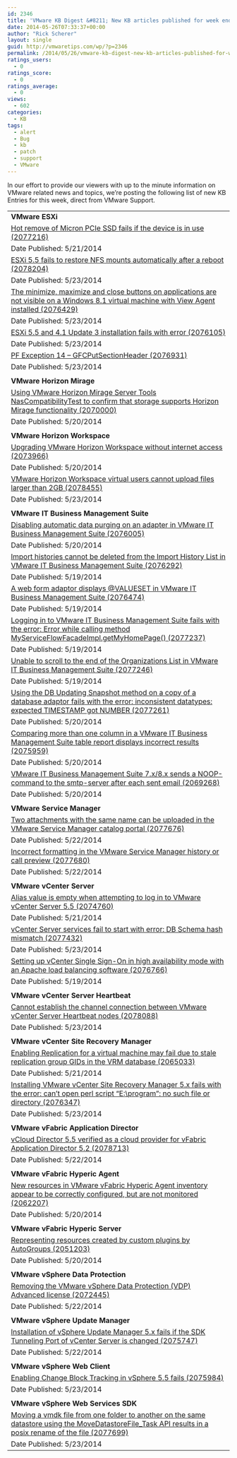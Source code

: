 ```yaml
---
id: 2346
title: 'VMware KB Digest &#8211; New KB articles published for week ending 5/24/14'
date: 2014-05-26T07:33:37+00:00
author: "Rick Scherer"
layout: single
guid: http://vmwaretips.com/wp/?p=2346
permalink: /2014/05/26/vmware-kb-digest-new-kb-articles-published-for-week-ending-52414/
ratings_users:
  - 0
ratings_score:
  - 0
ratings_average:
  - 0
views:
  - 602
categories:
  - KB
tags:
  - alert
  - Bug
  - kb
  - patch
  - support
  - VMware
---
```

In our effort to provide our viewers with up to the minute information on VMware related news and topics, we&#8217;re posting the following list of new KB Entries for this week, direct from VMware Support.

<!--more-->

<table border="0" cellspacing="0" cellpadding="0">
  <tr>
    <td valign="top" width="727">
      <strong>VMware ESXi</strong>
    </td>
  </tr>
  
  <tr>
    <td valign="top" width="727">
      <a href="http://bit.ly/1olSn4U">Hot remove of Micron PCIe SSD fails if the device is in use (2077216)</a>
    </td>
  </tr>
  
  <tr>
    <td valign="top" width="727">
      Date Published: 5/21/2014
    </td>
  </tr>
  
  <tr>
    <td valign="top" width="727">
      <a href="http://bit.ly/1oA2P6x">ESXi 5.5 fails to restore NFS mounts automatically after a reboot (2078204)</a>
    </td>
  </tr>
  
  <tr>
    <td valign="top" width="727">
      Date Published: 5/23/2014
    </td>
  </tr>
  
  <tr>
    <td valign="top" width="727">
      <a href="http://bit.ly/1olSn4V">The minimize, maximize and close buttons on applications are not visible on a Windows 8.1 virtual machine with View Agent installed (2076429)</a>
    </td>
  </tr>
  
  <tr>
    <td valign="top" width="727">
      Date Published: 5/23/2014
    </td>
  </tr>
  
  <tr>
    <td valign="top" width="727">
      <a href="http://bit.ly/1oA2QHG">ESXi 5.5 and 4.1 Update 3 installation fails with error (2076105)</a>
    </td>
  </tr>
  
  <tr>
    <td valign="top" width="727">
      Date Published: 5/23/2014
    </td>
  </tr>
  
  <tr>
    <td valign="top" width="727">
      <a href="http://bit.ly/1oA2QHH">PF Exception 14 – GFCPutSectionHeader (2076931)</a>
    </td>
  </tr>
  
  <tr>
    <td valign="top" width="727">
      Date Published: 5/23/2014
    </td>
  </tr>
  
  <tr>
    <td valign="top" width="727">
    </td>
  </tr>
  
  <tr>
    <td valign="top" width="727">
      <strong>VMware Horizon Mirage</strong>
    </td>
  </tr>
  
  <tr>
    <td valign="top" width="727">
      <a href="http://bit.ly/1oA2P6A">Using VMware Horizon Mirage Server Tools NasCompatibilityTest to confirm that storage supports Horizon Mirage functionality (2070000)</a>
    </td>
  </tr>
  
  <tr>
    <td valign="top" width="727">
      Date Published: 5/20/2014
    </td>
  </tr>
  
  <tr>
    <td valign="top" width="727">
    </td>
  </tr>
  
  <tr>
    <td valign="top" width="727">
      <strong>VMware Horizon Workspace</strong>
    </td>
  </tr>
  
  <tr>
    <td valign="top" width="727">
      <a href="http://bit.ly/1oA2QHI">Upgrading VMware Horizon Workspace without internet access (2073966)</a>
    </td>
  </tr>
  
  <tr>
    <td valign="top" width="727">
      Date Published: 5/20/2014
    </td>
  </tr>
  
  <tr>
    <td valign="top" width="727">
      <a href="http://bit.ly/1olSkWP">VMware Horizon Workspace virtual users cannot upload files larger than 2GB (2078455)</a>
    </td>
  </tr>
  
  <tr>
    <td valign="top" width="727">
      Date Published: 5/23/2014
    </td>
  </tr>
  
  <tr>
    <td valign="top" width="727">
    </td>
  </tr>
  
  <tr>
    <td valign="top" width="727">
      <strong>VMware IT Business Management Suite</strong>
    </td>
  </tr>
  
  <tr>
    <td valign="top" width="727">
      <a href="http://bit.ly/1oA2QHL">Disabling automatic data purging on an adapter in VMware IT Business Management Suite (2076005)</a>
    </td>
  </tr>
  
  <tr>
    <td valign="top" width="727">
      Date Published: 5/20/2014
    </td>
  </tr>
  
  <tr>
    <td valign="top" width="727">
      <a href="http://bit.ly/1olSn4Z">Import histories cannot be deleted from the Import History List in VMware IT Business Management Suite (2076292)</a>
    </td>
  </tr>
  
  <tr>
    <td valign="top" width="727">
      Date Published: 5/19/2014
    </td>
  </tr>
  
  <tr>
    <td valign="top" width="727">
      <a href="http://bit.ly/1oA2QY0">A web form adaptor displays @VALUESET in VMware IT Business Management Suite (2076474)</a>
    </td>
  </tr>
  
  <tr>
    <td valign="top" width="727">
      Date Published: 5/19/2014
    </td>
  </tr>
  
  <tr>
    <td valign="top" width="727">
      <a href="http://bit.ly/1olSn50">Logging in to VMware IT Business Management Suite fails with the error: Error while calling method MyServiceFlowFacadeImpl.getMyHomePage() (2077237)</a>
    </td>
  </tr>
  
  <tr>
    <td valign="top" width="727">
      Date Published: 5/19/2014
    </td>
  </tr>
  
  <tr>
    <td valign="top" width="727">
      <a href="http://bit.ly/1oA2P6D">Unable to scroll to the end of the Organizations List in VMware IT Business Management Suite (2077246)</a>
    </td>
  </tr>
  
  <tr>
    <td valign="top" width="727">
      Date Published: 5/19/2014
    </td>
  </tr>
  
  <tr>
    <td valign="top" width="727">
      <a href="http://bit.ly/1olSkWS">Using the DB Updating Snapshot method on a copy of a database adaptor fails with the error: inconsistent datatypes: expected TIMESTAMP got NUMBER (2077261)</a>
    </td>
  </tr>
  
  <tr>
    <td valign="top" width="727">
      Date Published: 5/20/2014
    </td>
  </tr>
  
  <tr>
    <td valign="top" width="727">
      <a href="http://bit.ly/1oA2QY3">Comparing more than one column in a VMware IT Business Management Suite table report displays incorrect results (2075959)</a>
    </td>
  </tr>
  
  <tr>
    <td valign="top" width="727">
      Date Published: 5/20/2014
    </td>
  </tr>
  
  <tr>
    <td valign="top" width="727">
      <a href="http://bit.ly/1olSn57">VMware IT Business Management Suite 7.x/8.x sends a NOOP-command to the smtp-server after each sent email (2069268)</a>
    </td>
  </tr>
  
  <tr>
    <td valign="top" width="727">
      Date Published: 5/20/2014
    </td>
  </tr>
  
  <tr>
    <td valign="top" width="727">
    </td>
  </tr>
  
  <tr>
    <td valign="top" width="727">
      <strong>VMware Service Manager </strong>
    </td>
  </tr>
  
  <tr>
    <td valign="top" width="727">
      <a href="http://bit.ly/1olSkWV">Two attachments with the same name can be uploaded in the VMware Service Manager catalog portal (2077676)</a>
    </td>
  </tr>
  
  <tr>
    <td valign="top" width="727">
      Date Published: 5/22/2014
    </td>
  </tr>
  
  <tr>
    <td valign="top" width="727">
      <a href="http://bit.ly/1oA2P6E">Incorrect formatting in the VMware Service Manager history or call preview (2077680)</a>
    </td>
  </tr>
  
  <tr>
    <td valign="top" width="727">
      Date Published: 5/22/2014
    </td>
  </tr>
  
  <tr>
    <td valign="top" width="727">
    </td>
  </tr>
  
  <tr>
    <td valign="top" width="727">
      <strong>VMware vCenter Server</strong>
    </td>
  </tr>
  
  <tr>
    <td valign="top" width="727">
      <a href="http://bit.ly/1olSkWW">Alias value is empty when attempting to log in to VMware vCenter Server 5.5 (2074760)</a>
    </td>
  </tr>
  
  <tr>
    <td valign="top" width="727">
      Date Published: 5/21/2014
    </td>
  </tr>
  
  <tr>
    <td valign="top" width="727">
      <a href="http://bit.ly/1oA2QY8">vCenter Server services fail to start with error: DB Schema hash mismatch (2077432)</a>
    </td>
  </tr>
  
  <tr>
    <td valign="top" width="727">
      Date Published: 5/23/2014
    </td>
  </tr>
  
  <tr>
    <td valign="top" width="727">
      <a href="http://bit.ly/1oA2P6G">Setting up vCenter Single Sign-On in high availability mode with an Apache load balancing software (2076766)</a>
    </td>
  </tr>
  
  <tr>
    <td valign="top" width="727">
      Date Published: 5/19/2014
    </td>
  </tr>
  
  <tr>
    <td valign="top" width="727">
    </td>
  </tr>
  
  <tr>
    <td valign="top" width="727">
      <strong>VMware vCenter Server Heartbeat</strong>
    </td>
  </tr>
  
  <tr>
    <td valign="top" width="727">
      <a href="http://bit.ly/1oA2P6H">Cannot establish the channel connection between VMware vCenter Server Heartbeat nodes (2078088)</a>
    </td>
  </tr>
  
  <tr>
    <td valign="top" width="727">
      Date Published: 5/23/2014
    </td>
  </tr>
  
  <tr>
    <td valign="top" width="727">
    </td>
  </tr>
  
  <tr>
    <td valign="top" width="727">
      <strong>VMware vCenter Site Recovery Manager</strong>
    </td>
  </tr>
  
  <tr>
    <td valign="top" width="727">
      <a href="http://bit.ly/1olSnlr">Enabling Replication for a virtual machine may fail due to stale replication group GIDs in the VRM database (2065033)</a>
    </td>
  </tr>
  
  <tr>
    <td valign="top" width="727">
      Date Published: 5/21/2014
    </td>
  </tr>
  
  <tr>
    <td valign="top" width="727">
      <a href="http://bit.ly/1oA2PmV">Installing VMware vCenter Site Recovery Manager 5.x fails with the error: can’t open perl script “E:\program”: no such file or directory (2076347)</a>
    </td>
  </tr>
  
  <tr>
    <td valign="top" width="727">
      Date Published: 5/23/2014
    </td>
  </tr>
  
  <tr>
    <td valign="top" width="727">
    </td>
  </tr>
  
  <tr>
    <td valign="top" width="727">
      <strong>VMware vFabric Application Director </strong>
    </td>
  </tr>
  
  <tr>
    <td valign="top" width="727">
      <a href="http://bit.ly/1olSkX1">vCloud Director 5.5 verified as a cloud provider for vFabric Application Director 5.2 (2078713)</a>
    </td>
  </tr>
  
  <tr>
    <td valign="top" width="727">
      Date Published: 5/22/2014
    </td>
  </tr>
  
  <tr>
    <td valign="top" width="727">
    </td>
  </tr>
  
  <tr>
    <td valign="top" width="727">
      <strong>VMware vFabric Hyperic Agent </strong>
    </td>
  </tr>
  
  <tr>
    <td valign="top" width="727">
      <a href="http://bit.ly/1oA2PmX">New resources in VMware vFabric Hyperic Agent inventory appear to be correctly configured, but are not monitored (2062207)</a>
    </td>
  </tr>
  
  <tr>
    <td valign="top" width="727">
      Date Published: 5/20/2014
    </td>
  </tr>
  
  <tr>
    <td valign="top" width="727">
    </td>
  </tr>
  
  <tr>
    <td valign="top" width="727">
      <strong>VMware vFabric Hyperic Server</strong>
    </td>
  </tr>
  
  <tr>
    <td valign="top" width="727">
      <a href="http://bit.ly/1olSnlu">Representing resources created by custom plugins by AutoGroups (2051203)</a>
    </td>
  </tr>
  
  <tr>
    <td valign="top" width="727">
      Date Published: 5/20/2014
    </td>
  </tr>
  
  <tr>
    <td valign="top" width="727">
    </td>
  </tr>
  
  <tr>
    <td valign="top" width="727">
      <strong>VMware vSphere Data Protection </strong>
    </td>
  </tr>
  
  <tr>
    <td valign="top" width="727">
      <a href="http://bit.ly/1oA2QYh">Removing the VMware vSphere Data Protection (VDP) Advanced license (2072445)</a>
    </td>
  </tr>
  
  <tr>
    <td valign="top" width="727">
      Date Published: 5/22/2014
    </td>
  </tr>
  
  <tr>
    <td valign="top" width="727">
    </td>
  </tr>
  
  <tr>
    <td valign="top" width="727">
      <strong>VMware vSphere Update Manager </strong>
    </td>
  </tr>
  
  <tr>
    <td valign="top" width="727">
      <a href="http://bit.ly/1olSnlz">Installation of vSphere Update Manager 5.x fails if the SDK Tunneling Port of vCenter Server is changed (2075747)</a>
    </td>
  </tr>
  
  <tr>
    <td valign="top" width="727">
      Date Published: 5/22/2014
    </td>
  </tr>
  
  <tr>
    <td valign="top" width="727">
    </td>
  </tr>
  
  <tr>
    <td valign="top" width="727">
      <strong>VMware vSphere Web Client</strong>
    </td>
  </tr>
  
  <tr>
    <td valign="top" width="727">
      <a href="http://bit.ly/1oA2PmY">Enabling Change Block Tracking in vSphere 5.5 fails (2075984)</a>
    </td>
  </tr>
  
  <tr>
    <td valign="top" width="727">
      Date Published: 5/23/2014
    </td>
  </tr>
  
  <tr>
    <td valign="top" width="727">
    </td>
  </tr>
  
  <tr>
    <td valign="top" width="727">
      <strong>VMware vSphere Web Services SDK </strong>
    </td>
  </tr>
  
  <tr>
    <td valign="top" width="727">
      <a href="http://bit.ly/1olSnlE">Moving a vmdk file from one folder to another on the same datastore using the MoveDatastoreFile_Task API results in a posix rename of the file (2077699)</a>
    </td>
  </tr>
  
  <tr>
    <td valign="top" width="727">
      Date Published: 5/23/2014
    </td>
  </tr>
</table>

<div class="feedflare">
</div>